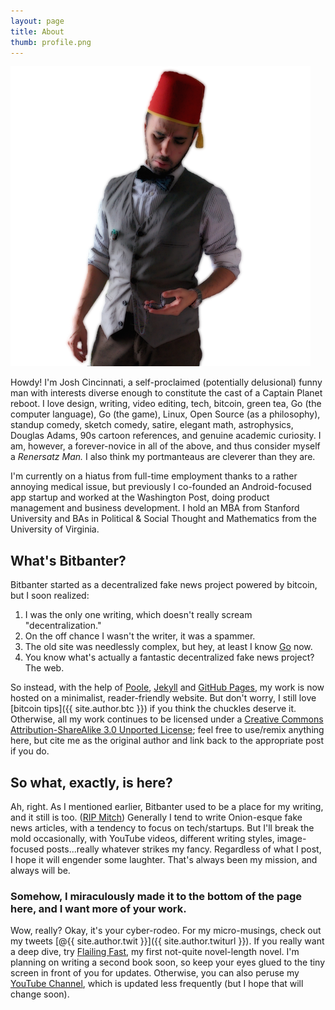 ```yaml
---
layout: page
title: About
thumb: profile.png
---
```


![My ugly mug](/assets/profile.png)

Howdy! I'm Josh Cincinnati, a self-proclaimed (potentially delusional) funny man with interests diverse enough to constitute the cast of a Captain Planet reboot. I love design, writing, video editing, tech, bitcoin, green tea, Go (the computer language), Go (the game), Linux, Open Source (as a philosophy), standup comedy, sketch comedy, satire, elegant math, astrophysics, Douglas Adams, 90s cartoon references, and genuine academic curiosity. I am, however, a forever-novice in all of the above, and thus consider myself a *Renersatz Man.* I also think my portmanteaus are cleverer than they are.

I'm currently on a hiatus from full-time employment thanks to a rather annoying medical issue, but previously I co-founded an Android-focused app startup and worked at the Washington Post, doing product management and business development. I hold an MBA from Stanford University and BAs in Political &amp; Social Thought and Mathematics from the University of Virginia.

## What's Bitbanter?

Bitbanter started as a decentralized fake news project powered by bitcoin, but I soon realized:

1. I was the only one writing, which doesn't really scream "decentralization."
1. On the off chance I wasn't the writer, it was a spammer.
1. The old site was needlessly complex, but hey, at least I know [Go](http://golang.org) now.
1. You know what's actually a fantastic decentralized fake news project? The web.

So instead, with the help of [Poole](https://github.com/poole), [Jekyll](http://jekyllrb.com) and [GitHub Pages](https://pages.github.com), my work is now hosted on a minimalist, reader-friendly website. But don't worry, I still love [bitcoin tips]({{ site.author.btc }}) if you think the chuckles deserve it. Otherwise, all my work continues to be licensed under a [Creative Commons Attribution-ShareAlike 3.0 Unported License]("http://creativecommons.org/licenses/by-sa/3.0/deed.en_US"); feel free to use/remix anything here, but cite me as the original author and link back to the appropriate post if you do.

## So what, exactly, is here?

Ah, right. As I mentioned earlier, Bitbanter used to be a place for my writing, and it still is too. ([RIP Mitch](http://en.wikiquote.org/wiki/Mitch_Hedberg)) Generally I tend to write Onion-esque fake news articles, with a tendency to focus on tech/startups. But I'll break the mold occasionally, with YouTube videos, different writing styles, image-focused posts...really whatever strikes my fancy. Regardless of what I post, I hope it will engender some laughter. That's always been my mission, and always will be.

### Somehow, I miraculously made it to the bottom of the page here, and I want more of your work.

Wow, really? Okay, it's your cyber-rodeo. For my micro-musings, check out my tweets [@{{ site.author.twit }}]({{ site.author.twiturl }}). If you really want a deep dive, try [Flailing Fast](http://flailfast.com), my first not-quite novel-length novel. I'm planning on writing a second book soon, so keep your eyes glued to the tiny screen in front of you for updates. Otherwise, you can also peruse my [YouTube Channel](https://www.youtube.com/channel/UCUvzKxe7XmTgcj5TyyZK_Ow), which is updated less frequently (but I hope that will change soon).
